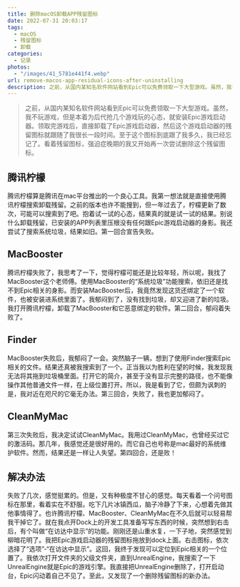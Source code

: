 ```yaml
---
title: 删除macOS卸载APP残留图标
date: 2022-07-31 20:03:17
tags: 
  - macOS
  - 残留图标
  - 卸载
categories:
  - 记录
photos:
  - "/images/41_5781e441f4.webp"
url: remove-macos-app-residual-icons-after-uninstalling
description: 之前，从国内某知名软件网站看到Epic可以免费领取一下大型游戏。虽然，我不玩游戏，但是本着为后代抢几个游戏玩的心态，就安装Epic游戏启动器。领取完游戏后，直接卸载了Epic游戏启动器，然后这个游戏启动器的残留图标就跟随了我很长一段时间。
---
```


> 之前，从国内某知名软件网站看到Epic可以免费领取一下大型游戏。虽然，我不玩游戏，但是本着为后代抢几个游戏玩的心态，就安装Epic游戏启动器。领取完游戏后，直接卸载了Epic游戏启动器，然后这个游戏启动器的残留图标就跟随了我很长一段时间。至于这个图标到底跟了我多久，我已经忘记了。看着残留图标，强迫症晚期的我又开始再一次尝试删除这个残留图标。

## 腾讯柠檬

腾讯柠檬算是腾讯在mac平台推出的一个良心工具。我第一想法就是直接使用腾讯柠檬搜索卸载残留。之前的版本也许不能搜到，但一年过去了，柠檬更新了数次，可能可以搜索到了吧。抱着试一试的心态，结果真的就是试一试的结果。别说什么卸载残留，已安装的APP列表里压根没有任何跟Epic游戏启动器的身影。我还尝试了搜索系统垃圾，结果如旧。第一回合宣告失败。

## MacBooster

腾讯柠檬失败了，我思考了一下，觉得柠檬可能还是比较年轻，所以呢，我找了MacBooster这个老师傅。使用MacBooster的“系统垃圾”功能搜索，依旧还是找不到Epic相关的身影。而安装MacBooster后，我竟然发现这货还绑定了一个软件，也被安装进系统里面了。我郁闷到了，没有找到垃圾，却又迎进了新的垃圾。我打开腾讯柠檬，卸载了MacBooster和它恶意绑定的软件。第二回合，郁闷着失败了。

## Finder

MacBooster失败后，我郁闷了一会。突然脑子一辆，想到了使用Finder搜索Epic相关的文件。结果还真被我搜索到了一个。正当我以为胜利在望的时候，我发现我无法将其拖到垃圾桶里面。打开它的简介，甚至于没有显示完整的路径，也不能像操作其他普通文件一样，在上级位置打开。所以，我是看到了它，但颇为讽刺的是，我对近在咫尺的它毫无办法。第三回合，失败了，我也更加郁闷了。

## CleanMyMac

第三次失败后，我决定试试CleanMyMac。我用过CleanMyMac，也曾经买过它的激活码。那几年，我感觉还是很好用的。而它自己也号称是mac最好的系统维护软件。然而，结果还是一样让人失望。第四回合，还是败！

## 解决办法

失败了几次，感觉挺累的。但是，又有种极度不甘心的感觉。每天看着一个问号图标在那里，看着实在不舒服。吃下几片冰镇西瓜，脑子冷静了下来，心想着先做其他事情得了。也许腾讯柠檬、MacBooster、CleanMyMac在不久后就可以轻易帮我干掉它了。就在我点开Dock上的开发工具准备写写东西的时候，突然想到右击后，有个叫做“在访达中显示”的功能。刚刚还是山重水复，一下子地，突然感觉到柳暗花明了。我把Epic游戏启动器的残留图标拖放到dock上面。右击图标，依次选择了“选项”-“在访达中显示”。这回，我终于发现可以定位到Epic相关的一个位置了。我依次打开文件夹的父级文件夹，直到UnrealEngine，我搜索了一下UnrealEngine就是Epic的游戏引擎。我直接把UnrealEngine删除了，打开启动台，Epic闪动着自己不见了。至此，又发现了一个删除残留图标的新办法。